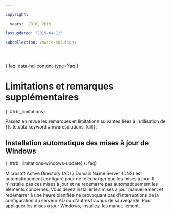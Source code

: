 ```yaml
---

copyright:

  years:  2016, 2019

lastupdated: "2019-04-12"

subcollection: vmware-solutions


---
```


{:faq: data-hd-content-type='faq'}

# Limitations et remarques supplémentaires
{: #trbl_limitations}

Passez en revue les remarques et limitations suivantes liées à l'utilisation de {{site.data.keyword.vmwaresolutions_full}}.

## Installation automatique des mises à jour de Windows
{: #trbl_limitations-windows-update}
{: faq}

Microsoft Active Directory (AD) / Domain Name Server (DNS) est automatiquement configuré pour ne télécharger que les mises à jour. Il n'installe pas ces mises à jour et ne redémarre pas automatiquement les éléments concernés. Vous devez installer les mises à jour manuellement et redémarrer à une heure planifiée ne provoquant pas d'interruptions de la configuration du serveur AD ou d'autres travaux de sauvegarde. Pour appliquer les mises à jour Windows, installez-les manuellement.

